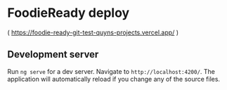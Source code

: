 # FoodieReady deploy

( https://foodie-ready-git-test-quyns-projects.vercel.app/ )
## Development server

Run `ng serve` for a dev server. Navigate to `http://localhost:4200/`. The application will automatically reload if you change any of the source files.
